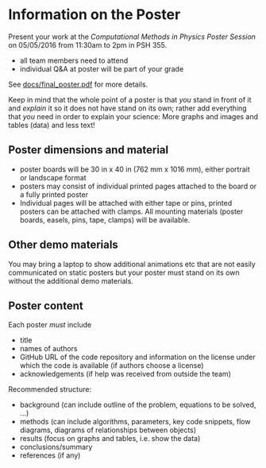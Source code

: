 # Information on the Poster

Present your work at the *Computational Methods in Physics Poster
Session* on 05/05/2016 from 11:30am to 2pm in PSH 355.

* all team members need to attend
* individual Q&A at poster will be part of your grade

See [docs/final_poster.pdf](../docs/final_poster.pdf) for more
details.

Keep in mind that the whole point of a poster is that *you* stand in
front of it and *explain* it so it does not have stand on its own;
rather add everything that *you* need in order to explain your
science: More graphs and images and tables (data) and less text!

## Poster dimensions and material

* poster boards will be 30 in x 40 in (762 mm x 1016 mm), either
  portrait or landscape format
* posters may consist of individual printed pages attached to the
  board or a fully printed poster
* Individual pages will be attached with either tape or pins, printed
  posters can be attached with clamps. All mounting materials (poster
  boards, easels, pins, tape, clamps) will be available.

## Other demo materials

You may bring a laptop to show additional animations etc that are not
easily communicated on static posters but your poster must stand on
its own without the additional demo materials.

## Poster content

Each poster *must* include

* title
* names of authors
* GitHub URL of the code repository and information on the license
  under which the code is available (if authors choose a license)
* acknowledgements (if help was received from outside the team)

Recommended structure:

* background (can include outline of the problem, equations to be solved, ...)
* methods (can include algorithms, parameters, key code snippets, flow
  diagrams, diagrams of relationships between objects)
* results (focus on graphs and tables, i.e. show the data)
* conclusions/summary
* references (if any)


